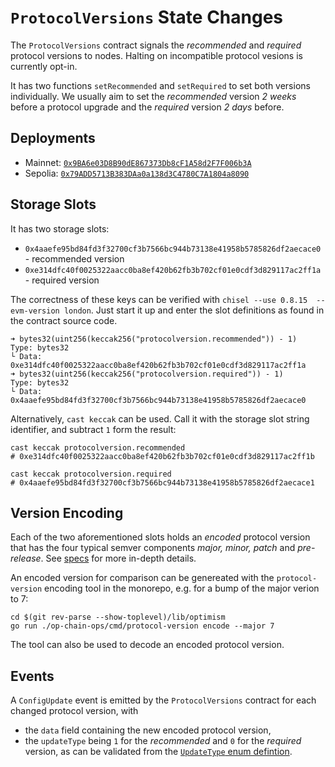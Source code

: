 # `ProtocolVersions` State Changes

The `ProtocolVersions` contract signals the _recommended_ and _required_ protocol versions to nodes.
Halting on incompatible protocol vesions is currently opt-in.

It has two functions `setRecommended` and `setRequired` to set both versions individually.
We usually aim to set the _recommended_ version *2 weeks* before a protocol upgrade and the _required_
version *2 days* before.

## Deployments

* Mainnet: [`0x9BA6e03D8B90dE867373Db8cF1A58d2F7F006b3A`](https://etherscan.io/address/0x9BA6e03D8B90dE867373Db8cF1A58d2F7F006b3A)
* Sepolia: [`0x79ADD5713B383DAa0a138d3C4780C7A1804a8090`](https://sepolia.etherscan.io/address/0x79ADD5713B383DAa0a138d3C4780C7A1804a8090)

## Storage Slots

It has two storage slots:
* `0x4aaefe95bd84fd3f32700cf3b7566bc944b73138e41958b5785826df2aecace0` - recommended version
* `0xe314dfc40f0025322aacc0ba8ef420b62fb3b702cf01e0cdf3d829117ac2ff1a` - required version

The correctness of these keys can be verified with `chisel --use 0.8.15  --evm-version london`.
Just start it up and enter the slot definitions as found in the contract source code.
```
➜ bytes32(uint256(keccak256("protocolversion.recommended")) - 1)
Type: bytes32
└ Data: 0xe314dfc40f0025322aacc0ba8ef420b62fb3b702cf01e0cdf3d829117ac2ff1a
➜ bytes32(uint256(keccak256("protocolversion.required")) - 1)
Type: bytes32
└ Data: 0x4aaefe95bd84fd3f32700cf3b7566bc944b73138e41958b5785826df2aecace0
```

Alternatively, `cast keccak` can be used.
Call it with the storage slot string identifier, and subtract `1` form the result:
```
cast keccak protocolversion.recommended
# 0xe314dfc40f0025322aacc0ba8ef420b62fb3b702cf01e0cdf3d829117ac2ff1b

cast keccak protocolversion.required
# 0x4aaefe95bd84fd3f32700cf3b7566bc944b73138e41958b5785826df2aecace1
```

## Version Encoding

Each of the two aforementioned slots holds an _encoded_ protocol version that has the four typical
semver components _major, minor, patch_ and _pre-release_.
See [specs](https://github.com/ethereum-optimism/specs/blob/main/specs/protocol/superchain-upgrades.md#protocol-version) for more in-depth details.

An encoded version for comparison can be genereated with the `protocol-version` encoding tool in the
monorepo, e.g. for a bump of the major verion to 7:
```
cd $(git rev-parse --show-toplevel)/lib/optimism
go run ./op-chain-ops/cmd/protocol-version encode --major 7
```
The tool can also be used to decode an encoded protocol version.

## Events

A `ConfigUpdate` event is emitted by the `ProtocolVersions` contract for each changed protocol
version, with 
* the `data` field containing the new encoded protocol version,
* the `updateType` being `1` for the _recommended_ and `0` for the _required_ version, as can be
  validated from the [`UpdateType` enum defintion](https://github.com/ethereum-optimism/optimism/blob/57c833aed031669e2847e4102118e357eb962a5c/packages/contracts-bedrock/src/L1/ProtocolVersions.sol#L18).
